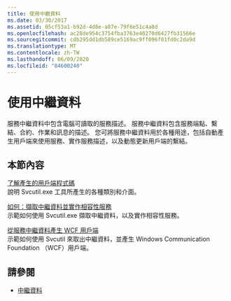```yaml
---
title: 使用中繼資料
ms.date: 03/30/2017
ms.assetid: 05cf53a1-b92d-4d8e-a87e-79f6e51c4a8d
ms.openlocfilehash: ac28de954c3754fba3763e40270d6427fb31566e
ms.sourcegitcommit: cdb295dd1db589ce5169ac9ff096f01fd0c2da9d
ms.translationtype: MT
ms.contentlocale: zh-TW
ms.lasthandoff: 06/09/2020
ms.locfileid: "84600240"
---
```

# <a name="using-metadata"></a>使用中繼資料
服務中繼資料中包含電腦可讀取的服務描述。 服務中繼資料包含服務端點、繫結、合約、作業和訊息的描述。 您可將服務中繼資料用於各種用途，包括自動產生用戶端來使用服務、實作服務描述，以及動態更新用戶端的繫結。  
  
## <a name="in-this-section"></a>本節內容  
 [了解產生的用戶端程式碼](understanding-generated-client-code.md)  
 說明 Svcutil.exe 工具所產生的各種類別和介面。  
  
 [如何：擷取中繼資料並實作相容性服務](how-to-retrieve-metadata-and-implement-a-compliant-service.md)  
 示範如何使用 Svcutil.exe 擷取中繼資料，以及實作相容性服務。  
  
 [從服務中繼資料產生 WCF 用戶端](generating-a-wcf-client-from-service-metadata.md)  
 示範如何使用 Svcutil 來取出中繼資料，並產生 Windows Communication Foundation （WCF）用戶端。  
  
## <a name="see-also"></a>請參閱

- [中繼資料](metadata.md)
